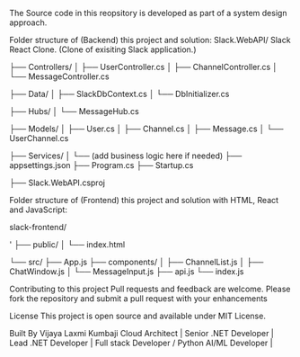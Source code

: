 The Source code in this reopsitory is developed as part of a system design approach. 

Folder structure of (Backend) this project and solution: 
Slack.WebAPI/
Slack React Clone. (Clone of exisiting Slack application.)

├── Controllers/
│   ├── UserController.cs
│   ├── ChannelController.cs
│   └── MessageController.cs


├── Data/
│   ├── SlackDbContext.cs
│   └── DbInitializer.cs


├── Hubs/
│   └── MessageHub.cs


├── Models/
│   ├── User.cs
│   ├── Channel.cs
│   ├── Message.cs
│   └── UserChannel.cs



├── Services/
│   └── (add business logic here if needed)
├── appsettings.json
├── Program.cs
├── Startup.cs


├── Slack.WebAPI.csproj

Folder structure of (Frontend) this project and solution with HTML, React and JavaScript:  

slack-frontend/

'
├── public/
│   └── index.html


└── src/
    ├── App.js
    ├── components/
    │   ├── ChannelList.js
    │   ├── ChatWindow.js
    │   └── MessageInput.js
    ├── api.js
    └── index.js

Contributing to this project Pull requests and feedback are welcome. Please fork the repository and submit a pull request with your enhancements

License This project is open source and available under MIT License.

Built By Vijaya Laxmi Kumbaji Cloud Architect | Senior .NET Developer | Lead .NET Developer | Full stack Developer / Python AI/ML Developer |

